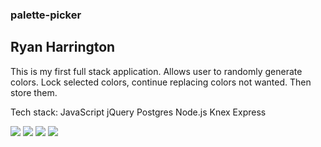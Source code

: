 ### palette-picker

## Ryan Harrington

This is my first full stack application. Allows user to randomly generate colors. Lock selected colors, continue replacing colors not wanted. Then store them.

Tech stack:
JavaScript
jQuery
Postgres
Node.js
Knex
Express

<img src="Pal Picker Desktop"/>
<img src="Pal Picker Tablet"/>
<img src="Pal Picker Mobile Form"/>
<img src="Pal Picker Mobile Projects"/>

